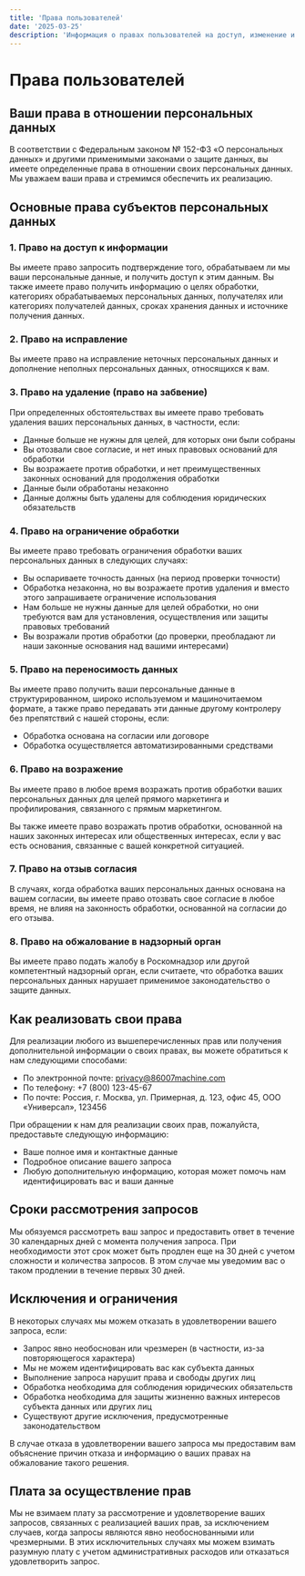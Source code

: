 ```yaml
---
title: 'Права пользователей'
date: '2025-03-25'
description: 'Информация о правах пользователей на доступ, изменение и удаление данных на сайте "Мир Китайского Оборудования"'
---
```


# Права пользователей

## Ваши права в отношении персональных данных

В соответствии с Федеральным законом № 152-ФЗ «О персональных данных» и другими применимыми законами о защите данных, вы имеете определенные права в отношении своих персональных данных. Мы уважаем ваши права и стремимся обеспечить их реализацию.

## Основные права субъектов персональных данных

### 1. Право на доступ к информации

Вы имеете право запросить подтверждение того, обрабатываем ли мы ваши персональные данные, и получить доступ к этим данным. Вы также имеете право получить информацию о целях обработки, категориях обрабатываемых персональных данных, получателях или категориях получателей данных, сроках хранения данных и источнике получения данных.

### 2. Право на исправление

Вы имеете право на исправление неточных персональных данных и дополнение неполных персональных данных, относящихся к вам.

### 3. Право на удаление (право на забвение)

При определенных обстоятельствах вы имеете право требовать удаления ваших персональных данных, в частности, если:

- Данные больше не нужны для целей, для которых они были собраны
- Вы отозвали свое согласие, и нет иных правовых оснований для обработки
- Вы возражаете против обработки, и нет преимущественных законных оснований для продолжения обработки
- Данные были обработаны незаконно
- Данные должны быть удалены для соблюдения юридических обязательств

### 4. Право на ограничение обработки

Вы имеете право требовать ограничения обработки ваших персональных данных в следующих случаях:

- Вы оспариваете точность данных (на период проверки точности)
- Обработка незаконна, но вы возражаете против удаления и вместо этого запрашиваете ограничение использования
- Нам больше не нужны данные для целей обработки, но они требуются вам для установления, осуществления или защиты правовых требований
- Вы возражали против обработки (до проверки, преобладают ли наши законные основания над вашими интересами)

### 5. Право на переносимость данных

Вы имеете право получить ваши персональные данные в структурированном, широко используемом и машиночитаемом формате, а также право передавать эти данные другому контролеру без препятствий с нашей стороны, если:

- Обработка основана на согласии или договоре
- Обработка осуществляется автоматизированными средствами

### 6. Право на возражение

Вы имеете право в любое время возражать против обработки ваших персональных данных для целей прямого маркетинга и профилирования, связанного с прямым маркетингом.

Вы также имеете право возражать против обработки, основанной на наших законных интересах или общественных интересах, если у вас есть основания, связанные с вашей конкретной ситуацией.

### 7. Право на отзыв согласия

В случаях, когда обработка ваших персональных данных основана на вашем согласии, вы имеете право отозвать свое согласие в любое время, не влияя на законность обработки, основанной на согласии до его отзыва.

### 8. Право на обжалование в надзорный орган

Вы имеете право подать жалобу в Роскомнадзор или другой компетентный надзорный орган, если считаете, что обработка ваших персональных данных нарушает применимое законодательство о защите данных.

## Как реализовать свои права

Для реализации любого из вышеперечисленных прав или получения дополнительной информации о своих правах, вы можете обратиться к нам следующими способами:

- По электронной почте: [privacy@86007machine.com](mailto:privacy@86007machine.com)
- По телефону: +7 (800) 123-45-67
- По почте: Россия, г. Москва, ул. Примерная, д. 123, офис 45, ООО «Универсал», 123456

При обращении к нам для реализации своих прав, пожалуйста, предоставьте следующую информацию:

- Ваше полное имя и контактные данные
- Подробное описание вашего запроса
- Любую дополнительную информацию, которая может помочь нам идентифицировать вас и ваши данные

## Сроки рассмотрения запросов

Мы обязуемся рассмотреть ваш запрос и предоставить ответ в течение 30 календарных дней с момента получения запроса. При необходимости этот срок может быть продлен еще на 30 дней с учетом сложности и количества запросов. В этом случае мы уведомим вас о таком продлении в течение первых 30 дней.

## Исключения и ограничения

В некоторых случаях мы можем отказать в удовлетворении вашего запроса, если:

- Запрос явно необоснован или чрезмерен (в частности, из-за повторяющегося характера)
- Мы не можем идентифицировать вас как субъекта данных
- Выполнение запроса нарушит права и свободы других лиц
- Обработка необходима для соблюдения юридических обязательств
- Обработка необходима для защиты жизненно важных интересов субъекта данных или других лиц
- Существуют другие исключения, предусмотренные законодательством

В случае отказа в удовлетворении вашего запроса мы предоставим вам объяснение причин отказа и информацию о ваших правах на обжалование такого решения.

## Плата за осуществление прав

Мы не взимаем плату за рассмотрение и удовлетворение ваших запросов, связанных с реализацией ваших прав, за исключением случаев, когда запросы являются явно необоснованными или чрезмерными. В этих исключительных случаях мы можем взимать разумную плату с учетом административных расходов или отказаться удовлетворить запрос.
